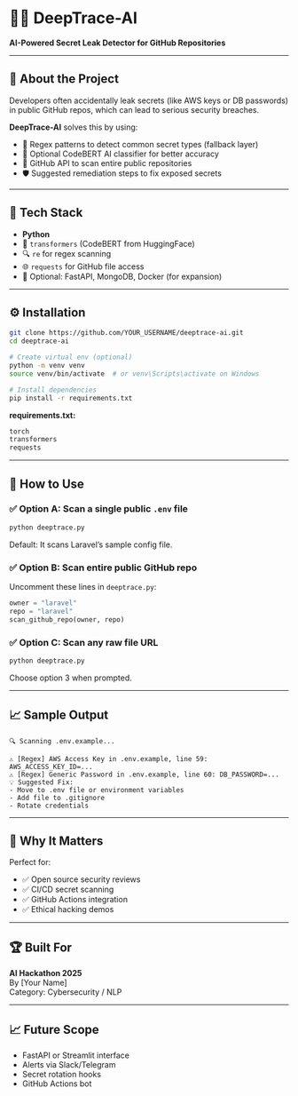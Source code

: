
# 🕵️‍♂️ DeepTrace-AI

**AI-Powered Secret Leak Detector for GitHub Repositories**

---

## 🚀 About the Project

Developers often accidentally leak secrets (like AWS keys or DB passwords) in public GitHub repos, which can lead to serious security breaches.

**DeepTrace-AI** solves this by using:
- 🧠 Regex patterns to detect common secret types (fallback layer)
- 🤖 Optional CodeBERT AI classifier for better accuracy
- 📁 GitHub API to scan entire public repositories
- 🛡️ Suggested remediation steps to fix exposed secrets

---

## 🧠 Tech Stack

- **Python**
- 🤗 `transformers` (CodeBERT from HuggingFace)
- 🔍 `re` for regex scanning
- 🌐 `requests` for GitHub file access
- 🧪 Optional: FastAPI, MongoDB, Docker (for expansion)

---

## ⚙️ Installation

```bash
git clone https://github.com/YOUR_USERNAME/deeptrace-ai.git
cd deeptrace-ai

# Create virtual env (optional)
python -m venv venv
source venv/bin/activate  # or venv\Scripts\activate on Windows

# Install dependencies
pip install -r requirements.txt
```

**requirements.txt:**
```txt
torch
transformers
requests
```

---

## 🧪 How to Use

### ✅ Option A: Scan a single public `.env` file

```bash
python deeptrace.py
```

Default: It scans Laravel’s sample config file.

### ✅ Option B: Scan entire public GitHub repo

Uncomment these lines in `deeptrace.py`:

```python
owner = "laravel"
repo = "laravel"
scan_github_repo(owner, repo)
```

### ✅ Option C: Scan any raw file URL

```bash
python deeptrace.py
```

Choose option 3 when prompted.

---

## 📈 Sample Output

```
🔍 Scanning .env.example...

⚠️ [Regex] AWS Access Key in .env.example, line 59: AWS_ACCESS_KEY_ID=...
⚠️ [Regex] Generic Password in .env.example, line 60: DB_PASSWORD=...
💡 Suggested Fix:
- Move to .env file or environment variables
- Add file to .gitignore
- Rotate credentials
```

---

## 🎯 Why It Matters

Perfect for:
- ✅ Open source security reviews
- ✅ CI/CD secret scanning
- ✅ GitHub Actions integration
- ✅ Ethical hacking demos

---

## 🏆 Built For

**AI Hackathon 2025**  
By [Your Name]  
Category: Cybersecurity / NLP

---

## 📈 Future Scope

- FastAPI or Streamlit interface
- Alerts via Slack/Telegram
- Secret rotation hooks
- GitHub Actions bot

